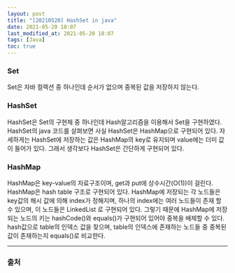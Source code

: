 ```yaml
---
layout: post
title: "[20210520] HashSet in java"
date: 2021-05-20 18:07
last_modified_at: 2021-05-20 18:07
tags: [Java]
toc: true
---
```


### Set

Set은 자바 컬렉션 중 하나인데 순서가 없으며 중복된 값을 저장하지 않는다.

### HashSet

HashSet은 Set의 구현체 중 하나인데 Hash알고리즘을 이용해서 Set을 구현하였다.  
HashSet의 java 코드를 살펴보면 사실 HashSet은 HashMap으로 구현되어 있다. 자세하게는 HashSet에 저장하는 값은 HashMap의 key로 유지되며 value에는 더미 값이 들어가 있다. 그래서 생각보다 HashSet은 간단하게 구현되어 있다.

### HashMap

HashMap은 key-value의 자료구조이며, get과 put에 상수시간(O(1))이 걸린다. HashMap은 hash table 구조로 구현되어 있다. HashMap에 저장되는 각 노드들은 key값의 해시 값에 의해 index가 정해지며, 하나의 index에는 여러 노드들이 존재 할 수 있으며, 이 노드들은 LinkedList 로 구현되어 있다. 그렇기 때문에 HashMap에 저장되는 노드의 키는 hashCode()와 equals()가 구현되어 있어야 중복을 배제할 수 있다. hash값으로 table의 인덱스 값을 찾으며, table의 인덱스에 존재하는 노드들 중 중복된 값이 존재하는지 equals()로 비교한다.

---

### 출처
